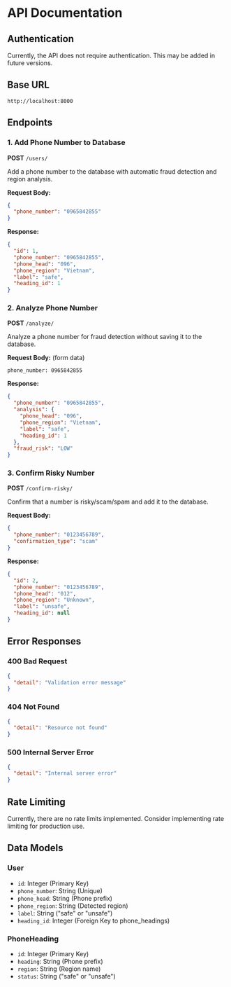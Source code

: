 # API Documentation

## Authentication
Currently, the API does not require authentication. This may be added in future versions.

## Base URL
```
http://localhost:8000
```

## Endpoints

### 1. Add Phone Number to Database
**POST** `/users/`

Add a phone number to the database with automatic fraud detection and region analysis.

**Request Body:**
```json
{
  "phone_number": "0965842855"
}
```

**Response:**
```json
{
  "id": 1,
  "phone_number": "0965842855",
  "phone_head": "096",
  "phone_region": "Vietnam",
  "label": "safe",
  "heading_id": 1
}
```

### 2. Analyze Phone Number
**POST** `/analyze/`

Analyze a phone number for fraud detection without saving it to the database.

**Request Body:** (form data)
```
phone_number: 0965842855
```

**Response:**
```json
{
  "phone_number": "0965842855",
  "analysis": {
    "phone_head": "096",
    "phone_region": "Vietnam",
    "label": "safe",
    "heading_id": 1
  },
  "fraud_risk": "LOW"
}
```

### 3. Confirm Risky Number
**POST** `/confirm-risky/`

Confirm that a number is risky/scam/spam and add it to the database.

**Request Body:**
```json
{
  "phone_number": "0123456789",
  "confirmation_type": "scam"
}
```

**Response:**
```json
{
  "id": 2,
  "phone_number": "0123456789",
  "phone_head": "012",
  "phone_region": "Unknown",
  "label": "unsafe",
  "heading_id": null
}
```

## Error Responses

### 400 Bad Request
```json
{
  "detail": "Validation error message"
}
```

### 404 Not Found
```json
{
  "detail": "Resource not found"
}
```

### 500 Internal Server Error
```json
{
  "detail": "Internal server error"
}
```

## Rate Limiting
Currently, there are no rate limits implemented. Consider implementing rate limiting for production use.

## Data Models

### User
- `id`: Integer (Primary Key)
- `phone_number`: String (Unique)
- `phone_head`: String (Phone prefix)
- `phone_region`: String (Detected region)
- `label`: String ("safe" or "unsafe")
- `heading_id`: Integer (Foreign Key to phone_headings)

### PhoneHeading
- `id`: Integer (Primary Key)
- `heading`: String (Phone prefix)
- `region`: String (Region name)
- `status`: String ("safe" or "unsafe")

